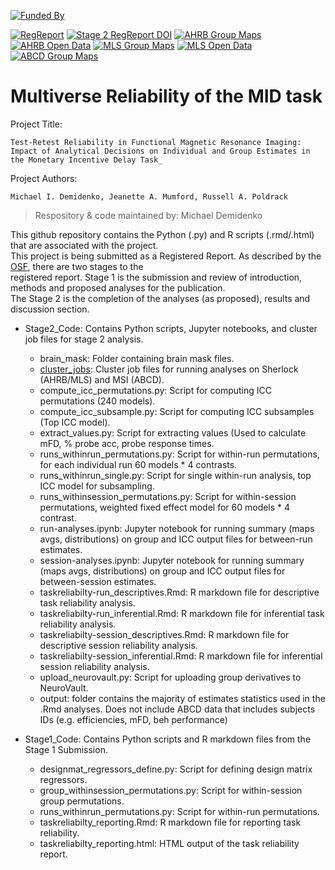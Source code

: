 [![Funded By](https://img.shields.io/badge/NIDA-F32%20DA055334--01A1-yellowgreen?style=plastic)](https://reporter.nih.gov/project-details/10525501)

[![RegReport](https://img.shields.io/badge/Stage_1-Registered_Report-red
)](https://doi.org/10.17605/OSF.IO/NQGEH)
[![Stage 2 RegReport DOI](https://img.shields.io/badge/DOI_Stage_2-Registered_Report_TBD-blue
)](https://doi.org)
[![AHRB Group Maps](https://img.shields.io/badge/AHRB_Group_Maps-NeuroVault-pink
)](https://identifiers.org/neurovault.collection:16605) 
[![AHRB Open Data](https://img.shields.io/badge/AHRB_Open_Data-OpenNeuro-pink
)](https://doi.org/10.18112/openneuro.ds005012.v1.0.1)
[![MLS Group Maps](https://img.shields.io/badge/MLS_Group_Maps-NeuroVault-orange
)](https://identifiers.org/neurovault.collection:16606)
[![MLS Open Data](https://img.shields.io/badge/MLS_Open_Data-OpenNeuro-orange
)](https://doi.org/10.18112/openneuro.ds005027.v1.0.1)
[![ABCD Group Maps](https://img.shields.io/badge/ABCD_Group_Maps-NeuroVault-black
)](https://identifiers.org/neurovault.collection:16777)


# Multiverse Reliability of the MID task
Project  Title: 

    Test-Retest Reliability in Functional Magnetic Resonance Imaging: Impact of Analytical Decisions on Individual and Group Estimates in the Monetary Incentive Delay Task_

Project Authors: 
    
    Michael I. Demidenko, Jeanette A. Mumford, Russell A. Poldrack

> Respository & code maintained by: Michael Demidenko
 
 
This github repository contains the Python (.py) and R scripts (.rmd/.html) that are associated with the project. \
This project is being submitted as a Registered Report. As described by the [OSF](https://doi.org/10.17605/OSF.IO/NQGEH), there are two stages to the \
registered report. Stage 1 is the submission and review of introduction, methods and proposed analyses for the publication.\
The Stage 2 is the completion of the analyses (as proposed), results and discussion section.



- Stage2_Code: Contains Python scripts, Jupyter notebooks, and cluster job files for stage 2 analysis.
  - brain_mask: Folder containing brain mask files.
  - [cluster_jobs](Stage2_Code/cluster_jobs/README.md): Cluster job files for running analyses on Sherlock (AHRB/MLS) and MSI (ABCD).
  - compute_icc_permutations.py: Script for computing ICC permutations (240 models).
  - compute_icc_subsample.py: Script for computing ICC subsamples (Top ICC model).
  - extract_values.py: Script for extracting values (Used to calculate mFD, % probe acc, probe response times.
  - runs_withinrun_permutations.py: Script for within-run permutations, for each individual run 60 models * 4 contrasts.
  - runs_withinrun_single.py: Script for single within-run analysis, top ICC model for subsampling.
  - runs_withinsession_permutations.py: Script for within-session permutations, weighted fixed effect model for 60 models * 4 contrast.
  - run-analyses.ipynb: Jupyter notebook for running summary (maps avgs, distributions) on group and ICC output files for between-run estimates.
  - session-analyses.ipynb: Jupyter notebook for running summary (maps avgs, distributions) on group and ICC output files for between-session estimates.
  - taskreliabilty-run_descriptives.Rmd: R markdown file for descriptive task reliability analysis.
  - taskreliabilty-run_inferential.Rmd: R markdown file for inferential task reliability analysis.
  - taskreliabilty-session_descriptives.Rmd: R markdown file for descriptive session reliability analysis.
  - taskreliabilty-session_inferential.Rmd: R markdown file for inferential session reliability analysis.
  - upload_neurovault.py: Script for uploading group derivatives to NeuroVault.
  - output: folder contains the majority of estimates statistics used in the .Rmd analyses. Does not include ABCD data that includes subjects IDs (e.g. efficiencies, mFD, beh performance)

- Stage1_Code: Contains Python scripts and R markdown files from the Stage 1 Submission.
  - designmat_regressors_define.py: Script for defining design matrix regressors.
  - group_withinsession_permutations.py: Script for within-session group permutations.
  - runs_withinrun_permutations.py: Script for within-run permutations.
  - taskreliabilty_reporting.Rmd: R markdown file for reporting task reliability.
  - taskreliabilty_reporting.html: HTML output of the task reliability report.
